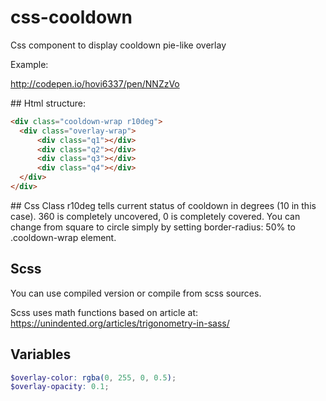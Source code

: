 # css-cooldown
Css component to display cooldown pie-like overlay

Example:

http://codepen.io/hovi6337/pen/NNZzVo

## Html structure:

```html
<div class="cooldown-wrap r10deg">
  <div class="overlay-wrap">
      <div class="q1"></div>
      <div class="q2"></div>
      <div class="q3"></div>
      <div class="q4"></div>
  </div>
</div>
```

## Css
Class r10deg tells current status of cooldown in degrees (10 in this case). 360 is completely uncovered, 0 is completely covered.
You can change from square to circle simply by setting border-radius: 50% to .cooldown-wrap element.


## Scss

You can use compiled version or compile from scss sources.

Scss uses math functions based on article at:
https://unindented.org/articles/trigonometry-in-sass/


## Variables

```scss
$overlay-color: rgba(0, 255, 0, 0.5);
$overlay-opacity: 0.1;
```